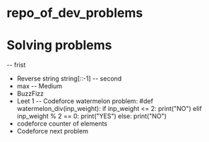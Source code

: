 # repo_of_dev_problems
# Solving problems
-- frist 
- Reverse string string[::-1]
-- second 
- max
-- Medium  
- BuzzFizz
- Leet 1
-- Codeforce watermelon problem:
  #def watermelon_div(inp_weight):
    if inp_weight <= 2:
        print("NO")
    elif inp_weight % 2 == 0:
        print("YES")
    else:
        print("NO")
- codeforce counter of elements
- Codeforce next problem
